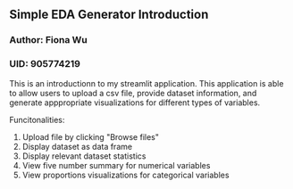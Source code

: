 ## Simple EDA Generator Introduction
### Author: Fiona Wu
### UID: 905774219

This is an introductionn to my streamlit application. This application is able to allow users to upload a csv file, provide dataset information, and generate apppropriate visualizations for different types of variables.

Funcitonalities:

 1. Upload file by clicking "Browse files"
 2. Display dataset as data frame
 3. Display relevant dataset statistics
 4. View five number summary for numerical variables
 5. View proportions visualizations for categorical variables

 
